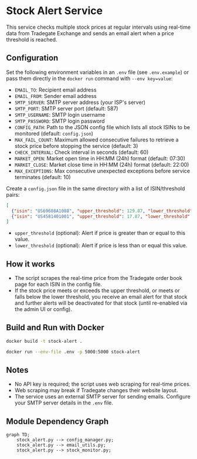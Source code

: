 # Stock Alert Service

This service checks multiple stock prices at regular intervals using real-time data from Tradegate Exchange and sends an email alert when a price threshold is reached.

## Configuration

Set the following environment variables in an `.env` file (see `.env.example`) or pass them directly in the `docker run` command with `--env key=value`:

- `EMAIL_TO`: Recipient email address
- `EMAIL_FROM`: Sender email address
- `SMTP_SERVER`: SMTP server address (your ISP's server)
- `SMTP_PORT`: SMTP server port (default: 587)
- `SMTP_USERNAME`: SMTP login username
- `SMTP_PASSWORD`: SMTP login password
- `CONFIG_PATH`: Path to the JSON config file which lists all stock ISINs to be monitored (default: `config.json`)
- `MAX_FAIL_COUNT`: Maximum allowed consecutive failures to retrieve a stock price before stopping the service (default: 3)
- `CHECK_INTERVAL`: Check interval in seconds (default: 60)
- `MARKET_OPEN`: Market open time in HH:MM (24h) format (default: 07:30)
- `MARKET_CLOSE`: Market close time in HH:MM (24h) format (default: 22:00)
- `MAX_EXCEPTIONS`: Max consecutive unexpected exceptions before service terminates (default: 10)

Create a `config.json` file in the same directory with a list of ISIN/threshold pairs:

```json
[
  {"isin": "US69608A1088", "upper_threshold": 129.87, "lower_threshold": 112.21},
  {"isin": "US4581401001", "upper_threshold": 17.87, "lower_threshold": 17.65}
]
```

- `upper_threshold` (optional): Alert if price is greater than or equal to this value.
- `lower_threshold` (optional): Alert if price is less than or equal this value.

## How it works

- The script scrapes the real-time price from the Tradegate order book page for each ISIN in the config file.
- If the stock price meets or exceeds the upper threshold, or meets or falls below the lower threshold, you receive an email alert for that stock and further alerts will be deactivated for that stock (until re-enabled via the admin UI or config).

## Build and Run with Docker

```bash
docker build -t stock-alert .

docker run --env-file .env -p 5000:5000 stock-alert
```

## Notes

- No API key is required; the script uses web scraping for real-time prices.
- Web scraping may break if Tradegate changes their website layout.
- The service uses an external SMTP server for sending emails. Configure your SMTP server details in the `.env` file.

## Module Dependency Graph

```mermaid
graph TD;
    stock_alert.py --> config_manager.py;
    stock_alert.py --> email_utils.py;
    stock_alert.py --> stock_monitor.py;
```

